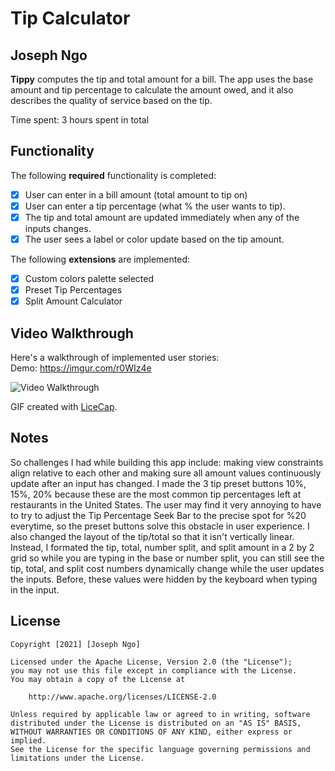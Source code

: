 # Tip Calculator 

## Joseph Ngo

**Tippy** computes the tip and total amount for a bill. The app uses the base amount and tip percentage to calculate the amount owed, and it also describes the quality of service based on the tip.

Time spent: 3 hours spent in total

## Functionality 

The following **required** functionality is completed:

* [x] User can enter in a bill amount (total amount to tip on)
* [x] User can enter a tip percentage (what % the user wants to tip).
* [x] The tip and total amount are updated immediately when any of the inputs changes.
* [x] The user sees a label or color update based on the tip amount. 

The following **extensions** are implemented:

* [x] Custom colors palette selected
* [x] Preset Tip Percentages
* [x] Split Amount Calculator

## Video Walkthrough

Here's a walkthrough of implemented user stories:  
Demo: https://imgur.com/r0WIz4e

<img src='https://imgur.com/r0WIz4e' title='Video Walkthrough' width='' alt='Video Walkthrough' />

GIF created with [LiceCap](http://www.cockos.com/licecap/).

## Notes

So challenges I had while building this app include: making view constraints align relative to each other and making sure all amount values continuously update after an input has changed. I made the 3 tip preset buttons 10%, 15%, 20% because these are the most common tip percentages left at restaurants in the United States. The user may find it very annoying to have to try to adjust the Tip Percentage Seek Bar to the precise spot for %20 everytime, so the preset buttons solve this obstacle in user experience. I also changed the layout of the tip/total so that it isn't vertically linear. Instead, I formated the tip, total, number split, and split amount in a 2 by 2 grid so while you are typing in the base or number split, you can still see the tip, total, and split cost numbers dynamically change while the user updates the inputs. Before, these values were hidden by the keyboard when typing in the input.

## License

    Copyright [2021] [Joseph Ngo]

    Licensed under the Apache License, Version 2.0 (the "License");
    you may not use this file except in compliance with the License.
    You may obtain a copy of the License at

        http://www.apache.org/licenses/LICENSE-2.0

    Unless required by applicable law or agreed to in writing, software
    distributed under the License is distributed on an "AS IS" BASIS,
    WITHOUT WARRANTIES OR CONDITIONS OF ANY KIND, either express or implied.
    See the License for the specific language governing permissions and
    limitations under the License.
